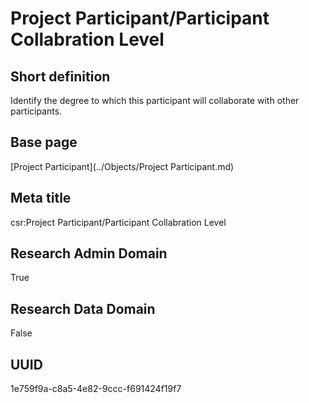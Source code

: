 # Project Participant/Participant Collabration Level
## Short definition
Identify the degree to which this participant will collaborate with other participants.
## Base page
[Project Participant](../Objects/Project Participant.md)
## Meta title
csr:Project Participant/Participant Collabration Level
## Research Admin Domain
True
## Research Data Domain
False
## UUID
1e759f9a-c8a5-4e82-9ccc-f691424f19f7
